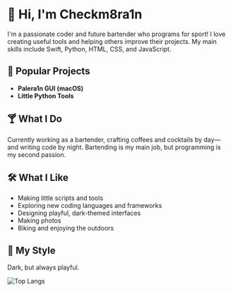 # 👋 Hi, I'm Checkm8ra1n

I'm a passionate coder and future bartender who programs for sport! I love creating useful tools and helping others improve their projects. My main skills include Swift, Python, HTML, CSS, and JavaScript.

## 🚀 Popular Projects
- **Palera1n GUI (macOS)**
- **Little Python Tools**

## 🍸 What I Do
Currently working as a bartender, crafting coffees and cocktails by day—and writing code by night. Bartending is my main job, but programming is my second passion.

## 🛠️ What I Like
- Making little scripts and tools
- Exploring new coding languages and frameworks
- Designing playful, dark-themed interfaces
- Making photos
- Biking and enjoying the outdoors

## 🎨 My Style
Dark, but always playful.

<!-- Social links coming soon! -->

![Top Langs](https://github-readme-stats.vercel.app/api/top-langs/?username=Checkm8ra1n&layout=compact&theme=dark)
